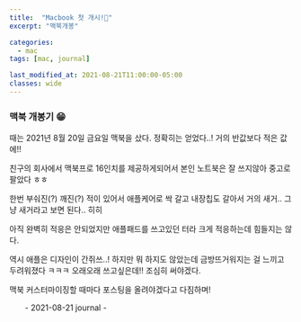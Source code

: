 ```yaml
---
title:  "Macbook 첫 개시!💛"
excerpt: "맥북개봉"

categories:
  - mac
tags: [mac, journal]

last_modified_at: 2021-08-21T11:00:00-05:00
classes: wide
---
```


### 맥북 개봉기 😁

때는 2021년 8월 20일 금요일 맥북을 샀다. 정확히는 얻었다..! 거의 반값보다 적은 값에!!

친구의 회사에서 맥북프로 16인치를 제공하게되어서 본인 노트북은 잘 쓰지않아 중고로 팔았다 ㅎㅎ

한번 부숴진(?) 깨진(?) 적이 있어서 애플케어로 싹 갈고 내장칩도 갈아서 거의 새거.. 그냥 새거라고 보면 된다.. 히히

아직 완벽히 적응은 안되었지만 애플패드를 쓰고있던 터라 크게 적응하는데 힘들지는 않다.

역시 애플은 디자인이 간쥐쓰..! 하지만 뭐 하지도 않았는데 금방뜨거워지는 걸 느끼고 두려워졌다 ㅋㅋㅋ 오래오래 쓰고싶은데!! 조심히 써야겠다.

맥북 커스터마이징할 때마다 포스팅을 올려야겠다고 다짐하며!

&nbsp;&nbsp;&nbsp;&nbsp;&nbsp;&nbsp; - 2021-08-21 journal - 



